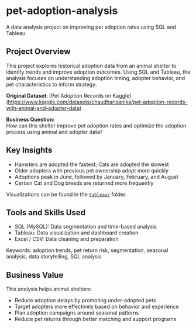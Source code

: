 # pet-adoption-analysis
A data analysis project on improving pet adoption rates using SQL and Tableau

## Project Overview
This project explores historical adoption data from an animal shelter to identify trends and improve adoption outcomes. Using SQL and Tableau, the analysis focuses on understanding adoption timing, adopter behavior, and pet characteristics to inform strategy.

**Original Dataset**: [Pet Adoption Records on Kaggle] (https://www.kaggle.com/datasets/chaudharisanika/pet-adoption-records-with-animal-and-adopter-data)

**Business Question:**  
How can this shelter improve pet adoption rates and optimize the adoption process using animal and adopter data?

## Key Insights
- Hamsters are adopted the fastest; Cats are adopted the slowest
- Older adopters with previous pet ownership adopt more quickly
- Adoptions peak in June, followed by January, February, and August
- Certain Cat and Dog breeds are returned more frequently

Visualizations can be found in the [`tableau/`](./tableau/) folder. 

## Tools and Skills Used
- SQL (MySQL): Data segmentation and time-based analysis
- Tableau: Data visualization and dashboard creation
- Excel / CSV: Data cleaning and preparation

Keywords: adoption trends, pet return risk, segmentation, seasonal analysis, data storytelling, SQL analysis

## Business Value
This analysis helps animal shelters:
- Reduce adoption delays by promoting under-adopted pets
- Target adopters more effectively based on behavior and experience
- Plan adoption campaigns around seasonal patterns
- Reduce pet returns through better matching and support programs
